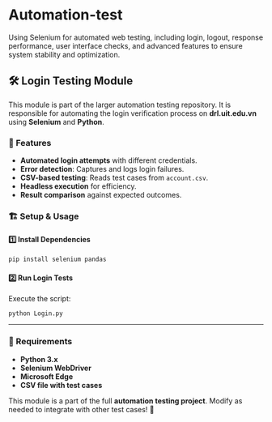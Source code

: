 # Automation-test
Using Selenium for automated web testing, including login, logout, response performance, user interface checks, and advanced features to ensure system stability and optimization.
## 🛠 Login Testing Module

This module is part of the larger automation testing repository. It is responsible for automating the login verification process on **drl.uit.edu.vn** using **Selenium** and **Python**.

### 📌 Features
- **Automated login attempts** with different credentials.
- **Error detection**: Captures and logs login failures.
- **CSV-based testing**: Reads test cases from `account.csv`.
- **Headless execution** for efficiency.
- **Result comparison** against expected outcomes.

### 🏗 Setup & Usage

#### 1️⃣ Install Dependencies

```
pip install selenium pandas
```
#### 2️⃣ Run Login Tests
Execute the script:
```
python Login.py
```
---

### 📜 Requirements
- **Python 3.x**
- **Selenium WebDriver**
- **Microsoft Edge**
- **CSV file with test cases**

This module is a part of the full **automation testing project**. Modify as needed to integrate with other test cases! 🚀